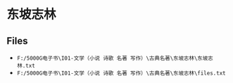 # 东坡志林

## Files

- `F:/5000G电子书\I01-文学（小说 诗歌 名著 写作）\古典名著\东坡志林\东坡志林.txt`
- `F:/5000G电子书\I01-文学（小说 诗歌 名著 写作）\古典名著\东坡志林\files.txt`
